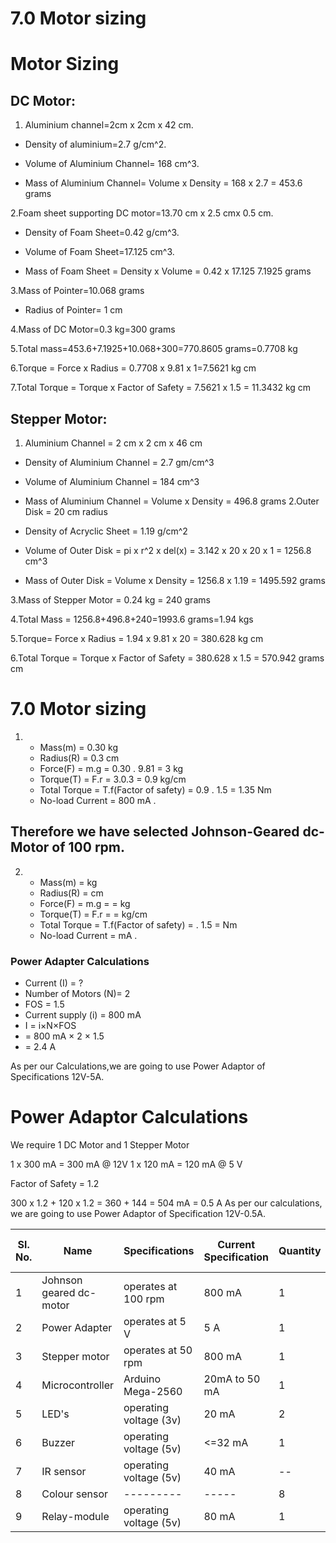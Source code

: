 # ****7.0 Motor sizing****

# ****Motor Sizing****
## DC Motor:
1. Aluminium channel=2cm x 2cm x 42 cm.


* Density of aluminium=2.7 g/cm^2.


* Volume of Aluminium Channel= 168 cm^3.

* Mass of Aluminium Channel= Volume x Density
                         = 168 x 2.7
                         = 453.6 grams

2.Foam sheet supporting DC motor=13.70 cm x 2.5 cmx 0.5 cm.

* Density of Foam Sheet=0.42 g/cm^3.

* Volume of Foam Sheet=17.125 cm^3.

* Mass of Foam Sheet = Density x Volume
                   = 0.42 x 17.125
                   7.1925 grams


3.Mass of Pointer=10.068 grams


* Radius of Pointer= 1 cm



4.Mass of DC Motor=0.3 kg=300 grams

 
5.Total mass=453.6+7.1925+10.068+300=770.8605 grams=0.7708 kg



6.Torque = Force x Radius
       = 0.7708 x 9.81 x 1=7.5621 kg cm

7.Total Torque = Torque x Factor of Safety
             = 7.5621 x 1.5
             = 11.3432 kg cm

## Stepper Motor: 
1. Aluminium Channel = 2 cm x 2 cm x 46 cm

* Density of Aluminium Channel = 2.7 gm/cm^3

* Volume of Aluminium Channel = 184 cm^3

* Mass of Aluminium Channel = Volume x Density
                          = 496.8 grams
2.Outer Disk = 20 cm radius

* Density of Acryclic Sheet = 1.19 g/cm^2

* Volume of Outer Disk = pi x r^2 x del(x)
                     = 3.142 x 20 x 20 x 1
                     = 1256.8 cm^3


* Mass of Outer Disk = Volume x Density 
                   = 1256.8 x 1.19
                   = 1495.592 grams

3.Mass of Stepper Motor = 0.24 kg = 240 grams

4.Total Mass = 1256.8+496.8+240=1993.6 grams=1.94 kgs

5.Torque= Force x Radius
      = 1.94 x 9.81 x 20
      = 380.628 kg cm

6.Total Torque = Torque x Factor of Safety
             = 380.628 x 1.5
             = 570.942 grams cm
# ****7.0 Motor sizing****
1) * Mass(m) = 0.30 kg 
   * Radius(R) = 0.3 cm
   * Force(F) = m.g =  0.30 . 9.81 = 3 kg
   * Torque(T) = F.r = 3.0.3 = 0.9 kg/cm
   * Total Torque = T.f(Factor of safety) = 0.9 . 1.5 = 1.35 Nm
   * No-load Current = 800 mA .

## Therefore we have selected Johnson-Geared dc-Motor of 100 rpm.

2) * Mass(m) =   kg 
   * Radius(R) =   cm
   * Force(F) = m.g =  =  kg
   * Torque(T) = F.r =    =   kg/cm
   * Total Torque = T.f(Factor of safety) =   . 1.5 =  Nm
   * No-load Current =   mA .

### Power Adapter Calculations ###

   * Current (I) = ?
   * Number of Motors (N)= 2
   * FOS = 1.5
   * Current supply (i) = 800 mA
   * I = i×N×FOS
   *   = 800 mA × 2 × 1.5
   *   = 2.4 A

As per our Calculations,we are going to use Power Adaptor of Specifications 12V-5A.
# ****Power Adaptor Calculations****
We require 1 DC Motor and 1 Stepper Motor

1 x 300 mA = 300 mA @ 12V
1 x 120 mA = 120 mA @ 5 V  

Factor of Safety = 1.2

300 x 1.2 + 120 x 1.2 = 360 + 144 = 504 mA = 0.5 A 
As per our calculations, we are going to use Power Adaptor of Specification 12V-0.5A.


|Sl. No.|   Name   |    Specifications    |  Current Specification  | Quantity | Weight (In grams) |
|-------|----------|----------------------|-------------------------|----------|-------------------|
|   1   |   Johnson geared dc-motor   |    operates at 100 rpm    |   800 mA  | 1 | 300 |
|   2   |   Power Adapter   |    operates at 5 V    |   5 A  | 1 | -- |
|   3   |   Stepper motor   |    operates at 50 rpm    |   800 mA  | 1 | -- |
|   4   |   Microcontroller   |    Arduino Mega-2560    |   20mA to 50 mA  | 1 | 37 |
|   5   |   LED's   |    operating voltage (3v)    |   20 mA  | 2 | 2 |
|   6   |   Buzzer   |    operating voltage (5v)    |   <=32 mA  | 1 | -- |
|   7   |   IR sensor   |    operating voltage (5v)    |   40 mA  | -- | 50 |
|   8   |   Colour sensor   |    ---------    |   -----  | 8 | 2 |
|   9   |   Relay-module   |    operating voltage (5v)    |   80 mA  | 1 | -- |








